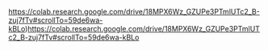 https://colab.research.google.com/drive/18MPX6Wz_GZUPe3PTmlUTc2_B-zuj7fTv#scrollTo=59de6wa-kBLo)https://colab.research.google.com/drive/18MPX6Wz_GZUPe3PTmlUTc2_B-zuj7fTv#scrollTo=59de6wa-kBLo

